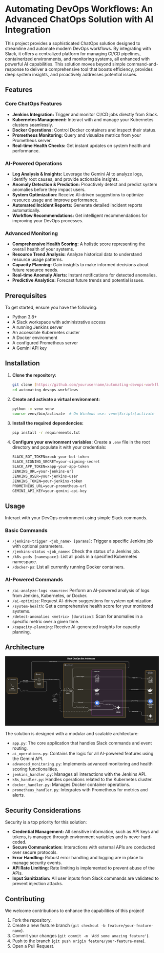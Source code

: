 # Automating DevOps Workflows: An Advanced ChatOps Solution with AI Integration

This project provides a sophisticated ChatOps solution designed to streamline and automate modern DevOps workflows. By integrating with Slack, it offers a centralized platform for managing CI/CD pipelines, containerized environments, and monitoring systems, all enhanced with powerful AI capabilities. This solution moves beyond simple command-and-response to deliver a comprehensive tool that boosts efficiency, provides deep system insights, and proactively addresses potential issues.

## Features

### Core ChatOps Features
* **Jenkins Integration:** Trigger and monitor CI/CD jobs directly from Slack.
* **Kubernetes Management:** Interact with and manage your Kubernetes clusters seamlessly.
* **Docker Operations:** Control Docker containers and inspect their status.
* **Prometheus Monitoring:** Query and visualize metrics from your Prometheus server.
* **Real-time Health Checks:** Get instant updates on system health and performance.

### AI-Powered Operations
* **Log Analysis & Insights:** Leverage the Gemini AI to analyze logs, identify root causes, and provide actionable insights.
* **Anomaly Detection & Prediction:** Proactively detect and predict system anomalies before they impact users.
* **System Optimization:** Receive AI-driven suggestions to optimize resource usage and improve performance.
* **Automated Incident Reports:** Generate detailed incident reports automatically.
* **Workflow Recommendations:** Get intelligent recommendations for improving your DevOps processes.

### Advanced Monitoring
* **Comprehensive Health Scoring:** A holistic score representing the overall health of your systems.
* **Resource Trend Analysis:** Analyze historical data to understand resource usage patterns.
* **Capacity Planning:** Gain insights to make informed decisions about future resource needs.
* **Real-time Anomaly Alerts:** Instant notifications for detected anomalies.
* **Predictive Analytics:** Forecast future trends and potential issues.

## Prerequisites

To get started, ensure you have the following:

* Python 3.8+
* A Slack workspace with administrative access
* A running Jenkins server
* An accessible Kubernetes cluster
* A Docker environment
* A configured Prometheus server
* A Gemini API key

## Installation

1.  **Clone the repository:**
    ```bash
    git clone [https://github.com/yourusername/automating-devops-workflows.git](https://github.com/yourusername/automating-devops-workflows.git)
    cd automating-devops-workflows
    ```

2.  **Create and activate a virtual environment:**
    ```bash
    python -m venv venv
    source venv/bin/activate  # On Windows use: venv\Scripts\activate
    ```

3.  **Install the required dependencies:**
    ```bash
    pip install -r requirements.txt
    ```

4.  **Configure your environment variables:**
    Create a `.env` file in the root directory and populate it with your credentials:
    ```env
    SLACK_BOT_TOKEN=xoxb-your-bot-token
    SLACK_SIGNING_SECRET=your-signing-secret
    SLACK_APP_TOKEN=xapp-your-app-token
    JENKINS_URL=your-jenkins-url
    JENKINS_USER=your-jenkins-user
    JENKINS_TOKEN=your-jenkins-token
    PROMETHEUS_URL=your-prometheus-url
    GEMINI_API_KEY=your-gemini-api-key
    ```

## Usage

Interact with your DevOps environment using simple Slack commands.

### Basic Commands
* `/jenkins-trigger <job_name> [params]`: Trigger a specific Jenkins job with optional parameters.
* `/jenkins-status <job_name>`: Check the status of a Jenkins job.
* `/k8s-pods [namespace]`: List all pods in a specified Kubernetes namespace.
* `/docker-ps`: List all currently running Docker containers.

### AI-Powered Commands
* `/ai-analyze-logs <source>`: Perform an AI-powered analysis of logs from Jenkins, Kubernetes, or Docker.
* `/ai-optimize`: Request AI-driven suggestions for system optimization.
* `/system-health`: Get a comprehensive health score for your monitored systems.
* `/detect-anomalies <metric> [duration]`: Scan for anomalies in a specific metric over a given time.
* `/capacity-planning`: Receive AI-generated insights for capacity planning.

## Architecture
![Architecture Diagram](architecture.png)

The solution is designed with a modular and scalable architecture:

* `app.py`: The core application that handles Slack commands and event routing.
* `ai_operations.py`: Contains the logic for all AI-powered features using the Gemini API.
* `advanced_monitoring.py`: Implements advanced monitoring and health scoring functionalities.
* `jenkins_handler.py`: Manages all interactions with the Jenkins API.
* `k8s_handler.py`: Handles operations related to the Kubernetes cluster.
* `docker_handler.py`: Manages Docker container operations.
* `prometheus_handler.py`: Integrates with Prometheus for metrics and alerts.

## Security Considerations

Security is a top priority for this solution:

* **Credential Management:** All sensitive information, such as API keys and tokens, is managed through environment variables and is never hard-coded.
* **Secure Communication:** Interactions with external APIs are conducted over secure protocols.
* **Error Handling:** Robust error handling and logging are in place to manage security events.
* **API Rate Limiting:** Rate limiting is implemented to prevent abuse of the APIs.
* **Input Sanitization:** All user inputs from Slack commands are validated to prevent injection attacks.

## Contributing

We welcome contributions to enhance the capabilities of this project!

1.  Fork the repository.
2.  Create a new feature branch (`git checkout -b feature/your-feature-name`).
3.  Commit your changes (`git commit -m 'Add some amazing feature'`).
4.  Push to the branch (`git push origin feature/your-feature-name`).
5.  Open a Pull Request.

